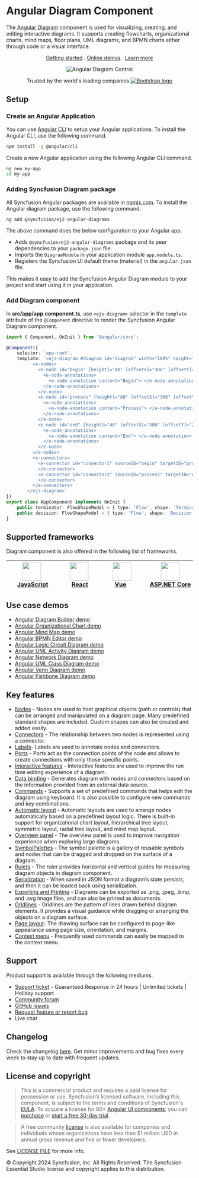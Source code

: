 # Angular Diagram Component

The [Angular Diagram](https://www.syncfusion.com/angular-components/angular-diagram?utm_source=npm&utm_medium=listing&utm_campaign=angular-diagram-npm) component is used for visualizing, creating, and editing interactive diagrams. It supports creating flowcharts, organizational charts, mind maps, floor plans, UML diagrams, and BPMN charts either through code or a visual interface.

<p align="center">
    <a href="https://ej2.syncfusion.com/angular/documentation/diagram/getting-started/?utm_source=npm&utm_medium=listing&utm_campaign=angular-diagram-npm">Getting started</a> . 
    <a href="https://ej2.syncfusion.com/angular/demos/?utm_source=npm&utm_medium=listing&utm_campaign=angular-diagram-npm#/bootstrap5/diagram/default-functionalities">Online demos</a> . 
    <a href="https://www.syncfusion.com/angular-components/angular-diagram?utm_source=npm&utm_medium=listing&utm_campaign=angular-diagram-npm">Learn more</a>
</p>

<p align="center">
    <img src="https://raw.githubusercontent.com/SyncfusionExamples/nuget-img/master/angular/angular-diagram.png" alt="Angular Diagram Control"/>
</p>

<p align="center">
Trusted by the world's leading companies
  <a href="https://www.syncfusion.com">
    <img src="https://raw.githubusercontent.com/SyncfusionExamples/nuget-img/master/syncfusion/syncfusion-trusted-companies.webp" alt="Bootstrap logo">
  </a>
</p>

## Setup

### Create an Angular Application

You can use [Angular CLI](https://github.com/angular/angular-cli) to setup your Angular applications. To install the Angular CLI, use the following command.

```bash
npm install -g @angular/cli
```

Create a new Angular application using the following Angular CLI command.

```bash
ng new my-app
cd my-app
```

### Adding Syncfusion Diagram package

All Syncfusion Angular packages are available in [npmjs.com](https://www.npmjs.com/~syncfusionorg). To install the Angular diagram package, use the following command.

```bash
ng add @syncfusion/ej2-angular-diagrams
```

The above command does the below configuration to your Angular app.
 
 * Adds `@syncfusion/ej2-angular-diagrams` package and its peer dependencies to your `package.json` file.
 * Imports the `DiagramModule` in your application module `app.module.ts`.
 * Registers the Syncfusion UI default theme (material) in the `angular.json` file.

This makes it easy to add the Syncfusion Angular Diagram module to your project and start using it in your application.

### Add Diagram component

In **src/app/app.component.ts**, use `<ejs-diagram>` selector in the `template` attribute of the `@Component` directive to render the Syncfusion Angular Diagram component.

```typescript
import { Component, OnInit } from '@angular/core';

@Component({
    selector: 'app-root',
    template: `<ejs-diagram #diagram id="diagram" width="100%" height="700px">
          <e-nodes>
            <e-node id="begin" [height]="40" [offsetX]="300" [offsetY]="80" [shape]="terminator">
              <e-node-annotations>
                <e-node-annotation content="Begin"> </e-node-annotation>
              </e-node-annotations>
            </e-node>
            <e-node id="process" [height]="80" [offsetX]="300" [offsetY]="160" [shape]="decision">
              <e-node-annotations>
                <e-node-annotation content="Process"> </e-node-annotation>
              </e-node-annotations>
            </e-node>
            <e-node id="end" [height]="40" [offsetX]="300" [offsetY]="240" [shape]="process">
              <e-node-annotations>
                <e-node-annotation content="End"> </e-node-annotation>
              </e-node-annotations>
            </e-node>
          </e-nodes>
          <e-connectors>
            <e-connector id="connector1" sourceID="begin" targetID="process">
            </e-connector>
            <e-connector id="connector2" sourceID="process" targetID="end">
            </e-connector>
          </e-connectors>
        </ejs-diagram>`
})
export class AppComponent implements OnInit { 
    public terminator: FlowShapeModel = { type: 'Flow', shape: 'Terminator' };
    public decision: FlowShapeModel = { type: 'Flow', shape: 'Decision' };
}
```

## Supported frameworks

Diagram component is also offered in the following list of frameworks.

| [<img src="https://ej2.syncfusion.com/github/images/js.svg" height="50" />](https://www.syncfusion.com/javascript-ui-controls?utm_medium=listing&utm_source=github)<br/>&nbsp;&nbsp;&nbsp;&nbsp;&nbsp;[JavaScript](https://www.syncfusion.com/javascript-ui-controls?utm_medium=listing&utm_source=github)&nbsp;&nbsp;&nbsp;&nbsp; | [<img src="https://ej2.syncfusion.com/github/images/react.svg"  height="50" />](https://www.syncfusion.com/react-ui-components?utm_medium=listing&utm_source=github)<br/>&nbsp;&nbsp;&nbsp;&nbsp;&nbsp;&nbsp;&nbsp;[React](https://www.syncfusion.com/react-ui-components?utm_medium=listing&utm_source=github)&nbsp;&nbsp;&nbsp;&nbsp;&nbsp;&nbsp; | [<img src="https://ej2.syncfusion.com/github/images/vue.svg" height="50" />](https://www.syncfusion.com/vue-ui-components?utm_medium=listing&utm_source=github)<br/>&nbsp;&nbsp;&nbsp;&nbsp;&nbsp;&nbsp;&nbsp;[Vue](https://www.syncfusion.com/vue-ui-components?utm_medium=listing&utm_source=github)&nbsp;&nbsp;&nbsp;&nbsp;&nbsp;&nbsp;&nbsp;&nbsp;&nbsp; | [<img src="https://ej2.syncfusion.com/github/images/netcore.svg" height="50" />](https://www.syncfusion.com/aspnet-core-ui-controls?utm_medium=listing&utm_source=github)<br/>&nbsp;&nbsp;[ASP.NET&nbsp;Core](https://www.syncfusion.com/aspnet-core-ui-controls?utm_medium=listing&utm_source=github)&nbsp;&nbsp; | [<img src="https://ej2.syncfusion.com/github/images/netmvc.svg" height="50" />](https://www.syncfusion.com/aspnet-mvc-ui-controls?utm_medium=listing&utm_source=github)<br/>&nbsp;&nbsp;[ASP.NET&nbsp;MVC](https://www.syncfusion.com/aspnet-mvc-ui-controls?utm_medium=listing&utm_source=github)&nbsp;&nbsp; | 
| :-----: | :-----: | :-----: | :-----: | :-----: |

## Use case demos

* [Angular Diagram Builder demo](https://ej2.syncfusion.com/showcase/angular/diagrambuilder/)
* [Angular Organizational Chart demo](https://ej2.syncfusion.com/angular/demos/#/bootstrap5/diagram/organization-chart)
* [Angular Mind Map demo](https://ej2.syncfusion.com/angular/demos/#/bootstrap5/diagram/mind-map)
* [Angular BPMN Editor demo](https://ej2.syncfusion.com/angular/demos/#/bootstrap5/diagram/bpmn-editor)
* [Angular Logic Circuit Diagram demo](https://ej2.syncfusion.com/angular/demos/#/bootstrap5/diagram/logic-circuit)
* [Angular UML Activity Diagram demo](https://ej2.syncfusion.com/angular/demos/#/bootstrap5/diagram/uml-activity)
* [Angular Network Diagram demo](https://ej2.syncfusion.com/angular/demos/#/bootstrap5/diagram/network-diagram)
* [Angular UML Class Diagram demo](https://ej2.syncfusion.com/angular/demos/#/bootstrap5/diagram/uml-Class-diagram)
* [Angular Venn Diagram demo](https://ej2.syncfusion.com/angular/demos/#/bootstrap5/diagram/venn-diagram)
* [Angular Fishbone Diagram demo](https://ej2.syncfusion.com/angular/demos/#/bootstrap5/diagram/fishbone-diagram)

## Key features

* [Nodes](https://ej2.syncfusion.com/angular/demos/?utm_source=npm&utm_campaign=diagram#/material/diagram/nodes)  - Nodes are used to host graphical objects (path or controls) that can be arranged and manipulated on a diagram page. Many predefined standard shapes are included. Custom shapes can also be created and added easily.
* [Connectors](https://ej2.syncfusion.com/angular/demos/?utm_source=npm&utm_campaign=diagram#/material/diagram/connectors) - The relationship between two nodes is represented using a connector.
* [Labels](https://ej2.syncfusion.com/angular/demos/?utm_source=npm&utm_campaign=diagram#/material/diagram/annotations)- Labels are used to annotate nodes and connectors.
* [Ports](https://ej2.syncfusion.com/angular/demos/?utm_source=npm&utm_campaign=diagram#/material/diagram/ports) - Ports act as the connection points of the node and allows to create connections with only those specific points.
* [Interactive features](https://ej2.syncfusion.com/angular/demos/?utm_source=npm&utm_campaign=diagram#/material/diagram/drawing-tool) - Interactive features are used to improve the run time editing experience of a diagram.
* [Data binding](https://ej2.syncfusion.com/angular/demos/?utm_source=npm&utm_campaign=diagram#/material/diagram/local-data) - Generates diagram with nodes and connectors based on the information provided from an external data source.
* [Commands](https://ej2.syncfusion.com/angular/demos/?utm_source=npm&utm_campaign=diagram#/material/diagram/key-board-functions) - Supports a set of predefined commands that helps edit the diagram using keyboard. It is also possible to configure new commands and key combinations.
* [Automatic layout](https://ej2.syncfusion.com/angular/demos/?utm_source=npm&utm_campaign=diagram#/material/diagram/hierarchical-tree) - Automatic layouts are used to arrange nodes automatically based on a predefined layout logic. There is built-in support for organizational chart layout, hierarchical tree layout, symmetric layout, radial tree layout, and mind map layout.
* [Overview panel](https://ej2.syncfusion.com/angular/demos/?utm_source=npm&utm_campaign=diagram#/material/diagram/overview) -  The overview panel is used to improve navigation experience when exploring large diagrams.
* [SymbolPalettes](https://ej2.syncfusion.com/angular/demos/?utm_source=npm&utm_campaign=diagram#/material/diagram/symbol-palette) - The symbol palette is a gallery of reusable symbols and nodes that can be dragged and dropped on the surface of a diagram.
* [Rulers](https://ej2.syncfusion.com/angular/demos/?utm_source=npm&utm_campaign=diagram#/material/diagram/drawing-tool) - The ruler provides horizontal and vertical guides for measuring diagram objects in diagram component.
* [Serialization](https://ej2.syncfusion.com/angular/demos/?utm_source=npm&utm_campaign=diagram#/material/diagram/serialization) - When saved in JSON format a diagram’s state persists, and then it can be loaded back using serialization.
* [Exporting and Printing](https://ej2.syncfusion.com/angular/demos/?utm_source=npm&utm_campaign=diagram#/material/diagram/print-export) - Diagrams can be exported as .png, .jpeg, .bmp, and .svg image files, and can also be printed as documents.
* [Gridlines](https://ej2.syncfusion.com/angular/demos/?utm_source=npm&utm_campaign=diagram#/material/diagram/default-functionalities) - Gridlines are the pattern of lines drawn behind diagram elements. It provides a visual guidance while dragging or arranging the objects on a diagram surface.
* [Page layout](https://ej2.syncfusion.com/angular/demos/?utm_source=npm&utm_campaign=diagram#/material/diagram/print-export)- The drawing surface can be configured to page-like appearance using page size, orientation, and margins.
* [Context menu](https://ej2.syncfusion.com/angular/demos/?utm_source=npm&utm_campaign=diagram#/material/diagram/key-board-functions) - Frequently used commands can easily be mapped to the context menu.

## Support

Product support is available through the following mediums.

* [Support ticket](https://support.syncfusion.com/support/tickets/create) - Guaranteed Response in 24 hours | Unlimited tickets | Holiday support
* [Community forum](https://www.syncfusion.com/forums/angular-js2?utm_source=npm&utm_medium=listing&utm_campaign=angular-diagram-npm)
* [GitHub issues](https://github.com/syncfusion/ej2-angular-ui-components/issues/new)
* [Request feature or report bug](https://www.syncfusion.com/feedback/angular?utm_source=npm&utm_medium=listing&utm_campaign=angular-diagram-npm)
* Live chat

## Changelog

Check the changelog [here](https://github.com/syncfusion/ej2-angular-ui-components/blob/master/components/diagrams/CHANGELOG.md). Get minor improvements and bug fixes every week to stay up to date with frequent updates.

## License and copyright

> This is a commercial product and requires a paid license for possession or use. Syncfusion’s licensed software, including this component, is subject to the terms and conditions of Syncfusion's [EULA](https://www.syncfusion.com/eula/es/). To acquire a license for 80+ [Angular UI components](https://www.syncfusion.com/angular-components), you can [purchase](https://www.syncfusion.com/sales/products) or [start a free 30-day trial](https://www.syncfusion.com/account/manage-trials/start-trials).

> A free community [license](https://www.syncfusion.com/products/communitylicense) is also available for companies and individuals whose organizations have less than $1 million USD in annual gross revenue and five or fewer developers.

See [LICENSE FILE](https://github.com/syncfusion/ej2/blob/master/license?utm_source=npm&utm_campaign=diagram) for more info.

© Copyright 2024 Syncfusion, Inc. All Rights Reserved. The Syncfusion Essential Studio license and copyright applies to this distribution.
